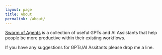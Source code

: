 ```yaml
---
layout: page
title: About
permalink: /about/
---
```


[Swarm of Agents](https://www.swarmofagents.com) is a collection of useful GPTs and AI Assistants that help people be more productive within their existing workflows.

If you have any suggestions for GPTs/AI Assitants please drop me a line.

